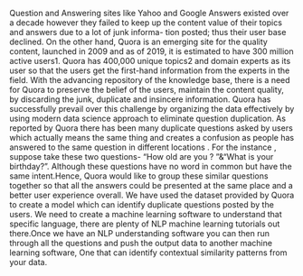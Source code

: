Question and Answering sites like Yahoo and Google Answers existed over a decade
however they failed to keep up the content value of their topics and answers due to a lot
of junk informa- tion posted; thus their user base declined. On the other hand, Quora is
an emerging site for the quality content, launched in 2009 and as of 2019, it is estimated
to have 300 million active users1. Quora has 400,000 unique topics2 and domain experts
as its user so that the users get the first-hand information from the experts in the field.
With the advancing repository of the knowledge base, there is a need for Quora to
preserve the belief of the users, maintain the content quality, by discarding the junk,
duplicate and insincere information. Quora has successfully prevail over this challenge
by organizing the data effectively by using modern data science approach to eliminate
question duplication.
As reported by Quora there has been many duplicate questions asked by users which
actually means the same thing and creates a confusion as people has answered to the
same question in different locations . For the instance , suppose take these two questions-
“How old are you ? ”&“What is your birthday?”. Although these questions have no
word in common but have the same intent.Hence, Quora would like to group these
similar questions together so that all the answers could be presented at the same place
and a better user experience overall. We have used the dataset provided by Quora to
create a model which can identify duplicate questions posted by the users.
We need to create a machine learning software to understand that specific language,
there are plenty of NLP machine learning tutorials out there.Once we have an NLP
understanding software you can then run through all the questions and push the output
data to another machine learning software, One that can identify contextual similarity
patterns from your data.
